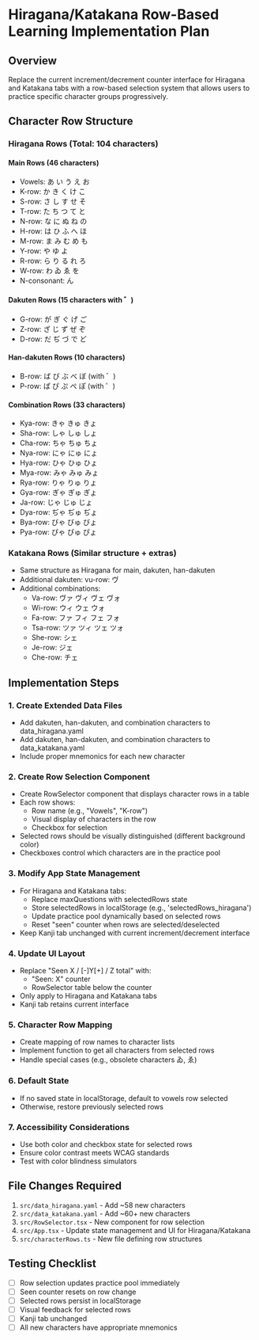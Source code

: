 # Hiragana/Katakana Row-Based Learning Implementation Plan

## Overview
Replace the current increment/decrement counter interface for Hiragana and Katakana tabs with a row-based selection system that allows users to practice specific character groups progressively.

## Character Row Structure

### Hiragana Rows (Total: 104 characters)
#### Main Rows (46 characters)
- Vowels: あ い う え お
- K-row: か き く け こ
- S-row: さ し す せ そ
- T-row: た ち つ て と
- N-row: な に ぬ ね の
- H-row: は ひ ふ へ ほ
- M-row: ま み む め も
- Y-row: や ゆ よ
- R-row: ら り る れ ろ
- W-row: わ ゐ ゑ を
- N-consonant: ん

#### Dakuten Rows (15 characters with ゛)
- G-row: が ぎ ぐ げ ご
- Z-row: ざ じ ず ぜ ぞ
- D-row: だ ぢ づ で ど

#### Han-dakuten Rows (10 characters)
- B-row: ば び ぶ べ ぼ (with ゛)
- P-row: ぱ ぴ ぷ ぺ ぽ (with ゜)

#### Combination Rows (33 characters)
- Kya-row: きゃ きゅ きょ
- Sha-row: しゃ しゅ しょ
- Cha-row: ちゃ ちゅ ちょ
- Nya-row: にゃ にゅ にょ
- Hya-row: ひゃ ひゅ ひょ
- Mya-row: みゃ みゅ みょ
- Rya-row: りゃ りゅ りょ
- Gya-row: ぎゃ ぎゅ ぎょ
- Ja-row: じゃ じゅ じょ
- Dya-row: ぢゃ ぢゅ ぢょ
- Bya-row: びゃ びゅ びょ
- Pya-row: ぴゃ ぴゅ ぴょ

### Katakana Rows (Similar structure + extras)
- Same structure as Hiragana for main, dakuten, han-dakuten
- Additional dakuten: vu-row: ヴ
- Additional combinations:
  - Va-row: ヴァ ヴィ ヴェ ヴォ
  - Wi-row: ウィ ウェ ウォ
  - Fa-row: ファ フィ フェ フォ
  - Tsa-row: ツァ ツィ ツェ ツォ
  - She-row: シェ
  - Je-row: ジェ
  - Che-row: チェ

## Implementation Steps

### 1. Create Extended Data Files
- Add dakuten, han-dakuten, and combination characters to data_hiragana.yaml
- Add dakuten, han-dakuten, and combination characters to data_katakana.yaml
- Include proper mnemonics for each new character

### 2. Create Row Selection Component
- Create RowSelector component that displays character rows in a table
- Each row shows:
  - Row name (e.g., "Vowels", "K-row")
  - Visual display of characters in the row
  - Checkbox for selection
- Selected rows should be visually distinguished (different background color)
- Checkboxes control which characters are in the practice pool

### 3. Modify App State Management
- For Hiragana and Katakana tabs:
  - Replace maxQuestions with selectedRows state
  - Store selectedRows in localStorage (e.g., 'selectedRows_hiragana')
  - Update practice pool dynamically based on selected rows
  - Reset "seen" counter when rows are selected/deselected
- Keep Kanji tab unchanged with current increment/decrement interface

### 4. Update UI Layout
- Replace "Seen X / [-]Y[+] / Z total" with:
  - "Seen: X" counter
  - RowSelector table below the counter
- Only apply to Hiragana and Katakana tabs
- Kanji tab retains current interface

### 5. Character Row Mapping
- Create mapping of row names to character lists
- Implement function to get all characters from selected rows
- Handle special cases (e.g., obsolete characters ゐ, ゑ)

### 6. Default State
- If no saved state in localStorage, default to vowels row selected
- Otherwise, restore previously selected rows

### 7. Accessibility Considerations
- Use both color and checkbox state for selected rows
- Ensure color contrast meets WCAG standards
- Test with color blindness simulators

## File Changes Required
1. `src/data_hiragana.yaml` - Add ~58 new characters
2. `src/data_katakana.yaml` - Add ~60+ new characters  
3. `src/RowSelector.tsx` - New component for row selection
4. `src/App.tsx` - Update state management and UI for Hiragana/Katakana
5. `src/characterRows.ts` - New file defining row structures

## Testing Checklist
- [ ] Row selection updates practice pool immediately
- [ ] Seen counter resets on row change
- [ ] Selected rows persist in localStorage
- [ ] Visual feedback for selected rows
- [ ] Kanji tab unchanged
- [ ] All new characters have appropriate mnemonics